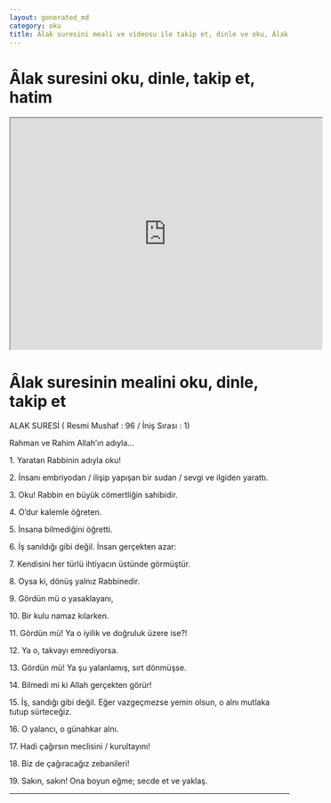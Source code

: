 ```yaml
---
layout: generated_md
category: oku
title: Âlak suresini meali ve videosu ile takip et, dinle ve oku, Âlak dinle, Âlak meali, hatim dinle, hatim yap.
---
```


<div class="container">
  <div class="row">
    <div class="col-lg-12">
      <h1>Âlak suresini oku, dinle, takip et, hatim</h1>
      <div class="div-youtube-embed">
        <iframe width="560" height="415" src="https://www.youtube.com/embed/">frameborder="0" allowfullscreen></iframe>
      </div>
    </div>
  </div>

  <div class="row">
    <div class="col-lg-12">
      <h1>Âlak suresinin mealini oku, dinle, takip et</h1>
      <div><p></p><p></p><p>ALAK SURESİ ( Resmi Mushaf : 96 / İniş Sırası : 1)</p><p>Rahman ve Rahim Allah’ın adıyla…</p><p></p><p></p><p>1. Yaratan Rabbinin adıyla oku!</p><p></p><p></p><p>2. İnsanı embriyodan / ilişip yapışan bir sudan / sevgi ve ilgiden yarattı.</p><p></p><p></p><p>3. Oku! Rabbin en büyük cömertliğin sahibidir.</p><p></p><p></p><p>4. O’dur kalemle öğreten.</p><p></p><p></p><p>5. İnsana bilmediğini öğretti.</p><p></p><p></p><p>6. İş sanıldığı gibi değil. İnsan gerçekten azar:</p><p></p><p></p><p>7. Kendisini her türlü ihtiyacın üstünde görmüştür.</p><p></p><p></p><p>8. Oysa ki, dönüş yalnız Rabbinedir.</p><p></p><p></p><p>9. Gördün mü o yasaklayanı,</p><p></p><p></p><p>10. Bir kulu namaz kılarken.</p><p></p><p></p><p>11. Gördün mü! Ya o iyilik ve doğruluk üzere ise?!</p><p></p><p></p><p>12. Ya o, takvayı emrediyorsa.</p><p></p><p></p><p>13. Gördün mü! Ya şu yalanlamış, sırt dönmüşse.</p><p></p><p></p><p>14. Bilmedi mi ki Allah gerçekten görür!</p><p></p><p></p><p>15. İş, sandığı gibi değil. Eğer vazgeçmezse yemin olsun, o alnı mutlaka tutup sürteceğiz.</p><p></p><p></p><p>16. O yalancı, o günahkar alnı.</p><p></p><p></p><p>17. Hadi çağırsın meclisini / kurultayını!</p><p></p><p></p><p>18. Biz de çağıracağız zebanileri!</p><p></p><p></p><p>19. Sakın, sakın! Ona boyun eğme; secde et ve yaklaş.</p><p></p><p></p></div>
    </div>
  </div>
</div>
<hr />
